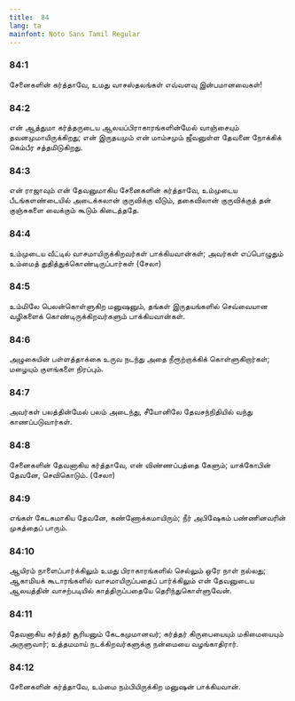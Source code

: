 ```yaml
---
title:  84
lang: ta
mainfont: Noto Sans Tamil Regular
---
```


###  84:1

சேனைகளின் கர்த்தாவே, உமது வாசஸ்தலங்கள் எவ்வளவு இன்பமானவைகள்!

###  84:2

என் ஆத்துமா கர்த்தருடைய ஆலயப்பிராகாரங்களின்மேல் வாஞ்சையும் தவனமுமாயிருக்கிறது; என் இருதயமும் என் மாம்சமும் ஜீவனுள்ள தேவனை நோக்கிக் கெம்பீர சத்தமிடுகிறது.

###  84:3

என் ராஜாவும் என் தேவனுமாகிய சேனைகளின் கர்த்தாவே, உம்முடைய பீடங்களண்டையில் அடைக்கலான் குருவிக்கு வீடும், தகைவிலான் குருவிக்குத் தன் குஞ்சுகளை வைக்கும் கூடும் கிடைத்ததே.

###  84:4

உம்முடைய வீட்டில் வாசமாயிருக்கிறவர்கள் பாக்கியவான்கள்; அவர்கள் எப்பொழுதும் உம்மைத் துதித்துக்கொண்டிருப்பார்கள் (சேலா)

###  84:5

உம்மிலே பெலன்கொள்ளுகிற மனுஷனும், தங்கள் இருதயங்களில் செவ்வையான வழிகளைக் கொண்டிருக்கிறவர்களும் பாக்கியவான்கள்.

###  84:6

அழுகையின் பள்ளத்தாக்கை உருவ நடந்து அதை நீரூற்றாக்கிக் கொள்ளுகிறார்கள்; மழையும் குளங்களை நிரப்பும்.

###  84:7

அவர்கள் பலத்தின்மேல் பலம் அடைந்து, சீயோனிலே தேவசந்நிதியில் வந்து காணப்படுவார்கள்.

###  84:8

சேனைகளின் தேவனாகிய கர்த்தாவே, என் விண்ணப்பத்தை கேளும்; யாக்கோபின் தேவனே, செவிகொடும். (சேலா)

###  84:9

எங்கள் கேடகமாகிய தேவனே, கண்ணோக்கமாயிரும்; நீர் அபிஷேகம் பண்ணினவரின் முகத்தைப் பாரும்.

###  84:10

ஆயிரம் நாளைப்பார்க்கிலும் உமது பிராகாரங்களில் செல்லும் ஒரே நாள் நல்லது; ஆகாமியக் கூடாரங்களில் வாசமாயிருப்பதைப் பார்க்கிலும் என் தேவனுடைய ஆலயத்தின் வாசற்படியில் காத்திருப்பதையே தெரிந்துகொள்ளுவேன்.

###  84:11

தேவனாகிய கர்த்தர் சூரியனும் கேடகமுமானவர்; கர்த்தர் கிருபையையும் மகிமையையும் அருளுவார்; உத்தமமாய் நடக்கிறவர்களுக்கு நன்மையை வழங்காதிரார்.

###  84:12

சேனைகளின் கர்த்தாவே, உம்மை நம்பியிருக்கிற மனுஷன் பாக்கியவான்.

